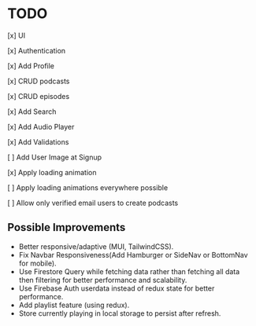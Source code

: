 # TODO

[x] UI

[x] Authentication

[x] Add Profile

[x] CRUD podcasts

[x] CRUD episodes

[x] Add Search

[x] Add Audio Player

[x] Add Validations

[ ] Add User Image at Signup

[x] Apply loading animation

[ ] Apply loading animations everywhere possible

[ ] Allow only verified email users to create podcasts

## Possible Improvements

-   Better responsive/adaptive (MUI, TailwindCSS).
-   Fix Navbar Responsiveness(Add Hamburger or SideNav or BottomNav for mobile).
-   Use Firestore Query while fetching data rather than fetching all data then filtering for better performance and scalability.
-   Use Firebase Auth userdata instead of redux state for better performance.
-   Add playlist feature (using redux).
-   Store currently playing in local storage to persist after refresh.
